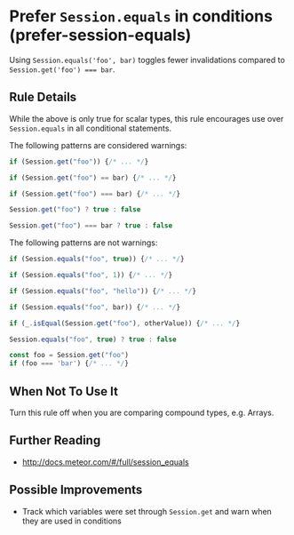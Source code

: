 # Prefer `Session.equals` in conditions (prefer-session-equals)

Using `Session.equals('foo', bar)` toggles fewer invalidations compared to `Session.get('foo') === bar`.


## Rule Details

While the above is only true for scalar types, this rule encourages use over `Session.equals` in all conditional statements.

The following patterns are considered warnings:

```js
if (Session.get("foo")) {/* ... */}

if (Session.get("foo") == bar) {/* ... */}

if (Session.get("foo") === bar) {/* ... */}

Session.get("foo") ? true : false

Session.get("foo") === bar ? true : false
```

The following patterns are not warnings:

```js
if (Session.equals("foo", true)) {/* ... */}

if (Session.equals("foo", 1)) {/* ... */}

if (Session.equals("foo", "hello")) {/* ... */}

if (Session.equals("foo", bar)) {/* ... */}

if (_.isEqual(Session.get("foo"), otherValue)) {/* ... */}

Session.equals("foo", true) ? true : false
```

```js
const foo = Session.get("foo")
if (foo === 'bar') {/* ... */}
```

## When Not To Use It

Turn this rule off when you are comparing compound types, e.g. Arrays.


## Further Reading

- http://docs.meteor.com/#/full/session_equals


## Possible Improvements

* Track which variables were set through `Session.get` and warn when they are used in conditions
